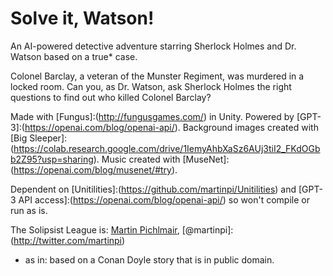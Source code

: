 # Solve it, Watson!

An AI-powered detective adventure starring Sherlock Holmes and Dr. Watson based on a true* case.

Colonel Barclay, a veteran of the Munster Regiment, was murdered in a locked room. Can you, as Dr. Watson, ask Sherlock Holmes the right questions to find out who killed Colonel Barclay?

Made with [Fungus]:(http://fungusgames.com/) in Unity. Powered by [GPT-3]:(https://openai.com/blog/openai-api/). Background images created with [Big Sleeper]:(https://colab.research.google.com/drive/1IemyAhbXaSz6AUj3tiI2_FKdOGbb2Z95?usp=sharing). Music created with [MuseNet]:(https://openai.com/blog/musenet/#try).

Dependent on [Unitilities]:(https://github.com/martinpi/Unitilities) and [GPT-3 API access]:(https://openai.com/blog/openai-api/) so won't compile or run as is.

The Solipsist League is:
[Martin Pichlmair](http://vertical-progress.net), [@martinpi]:(http://twitter.com/martinpi)

* as in: based on a Conan Doyle story that is in public domain.
